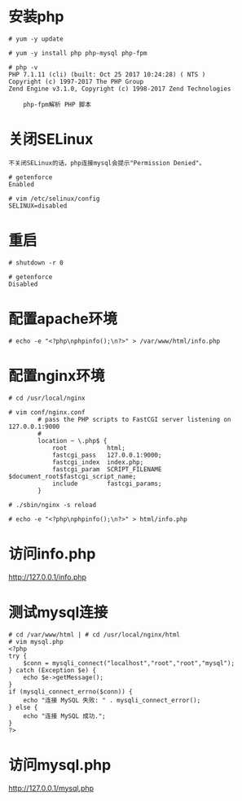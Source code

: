# 安装php
```
# yum -y update

# yum -y install php php-mysql php-fpm

# php -v
PHP 7.1.11 (cli) (built: Oct 25 2017 10:24:28) ( NTS )
Copyright (c) 1997-2017 The PHP Group
Zend Engine v3.1.0, Copyright (c) 1998-2017 Zend Technologies
```
        php-fpm解析 PHP 脚本
        
# 关闭SELinux
```
不关闭SELinux的话，php连接mysql会提示"Permission Denied"。
```

```
# getenforce
Enabled

# vim /etc/selinux/config
SELINUX=disabled
```

# 重启
```
# shutdown -r 0

# getenforce
Disabled
```

# 配置apache环境
```
# echo -e "<?php\nphpinfo();\n?>" > /var/www/html/info.php
```

# 配置nginx环境
```
# cd /usr/local/nginx

# vim conf/nginx.conf
        # pass the PHP scripts to FastCGI server listening on 127.0.0.1:9000
        #
        location ~ \.php$ {
            root           html;
            fastcgi_pass   127.0.0.1:9000;
            fastcgi_index  index.php;
            fastcgi_param  SCRIPT_FILENAME  $document_root$fastcgi_script_name;
            include        fastcgi_params;
        }

# ./sbin/nginx -s reload

# echo -e "<?php\nphpinfo();\n?>" > html/info.php
```

# 访问info.php
http://127.0.0.1/info.php

# 测试mysql连接
```
# cd /var/www/html | # cd /usr/local/nginx/html
# vim mysql.php
<?php
try {
    $conn = mysqli_connect("localhost","root","root","mysql");
} catch (Exception $e) {
    echo $e->getMessage();
}
if (mysqli_connect_errno($conn)) {
    echo "连接 MySQL 失败: " . mysqli_connect_error();
} else {
    echo "连接 MySQL 成功.";
}
?>
```

# 访问mysql.php
http://127.0.0.1/mysql.php

